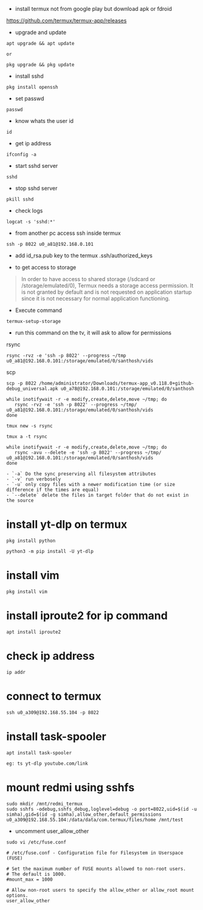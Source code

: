 - install termux not from google play but download apk or fdroid

https://github.com/termux/termux-app/releases

- upgrade and update

```
apt upgrade && apt update

or

pkg upgrade && pkg update
```
- install sshd

```
pkg install openssh
```
- set passwd
```
passwd
```

- know whats the user id
```
id
```

- get ip address

```
ifconfig -a
```
- start sshd server
```
sshd
```

- stop sshd server
```
pkill sshd
```

- check logs
```
logcat -s 'sshd:*'
```

- from another pc access ssh inside termux
```
ssh -p 8022 u0_a81@192.168.0.101
```

- add id_rsa.pub key to the termux .ssh/authorized_keys

- to get access to storage
> In order to have access to shared storage (/sdcard or /storage/emulated/0), Termux needs a storage access permission. It is not granted by default and is not requested on application startup since it is not necessary for normal application functioning.

- Execute command 

```
termux-setup-storage
```
- run this command on the tv, it will ask to allow for permissions

rsync
```
rsync -rvz -e 'ssh -p 8022' --progress ~/tmp u0_a81@192.168.0.101:/storage/emulated/0/santhosh/vids
```

scp
```
scp -p 8022 /home/administrator/Downloads/termux-app_v0.118.0+github-debug_universal.apk u0_a78@192.168.0.101:/storage/emulated/0/santhosh
```

```
while inotifywait -r -e modify,create,delete,move ~/tmp; do
   rsync -rvz -e 'ssh -p 8022' --progress ~/tmp/ u0_a81@192.168.0.101:/storage/emulated/0/santhosh/vids
done
```

```
tmux new -s rsync

tmux a -t rsync
```

```
while inotifywait -r -e modify,create,delete,move ~/tmp; do
   rsync -avu --delete -e 'ssh -p 8022' --progress ~/tmp/ u0_a81@192.168.0.101:/storage/emulated/0/santhosh/vids
done
```

```
- `-a` Do the sync preserving all filesystem attributes
- `-v` run verbosely
- `-u` only copy files with a newer modification time (or size difference if the times are equal)
- `--delete` delete the files in target folder that do not exist in the source
```



# install yt-dlp on termux

```
pkg install python
```
```
python3 -m pip install -U yt-dlp
```

# install vim

```
pkg install vim
```


# install iproute2 for ip command
```
apt install iproute2
```

# check ip address
```
ip addr
```

# connect to termux
```
ssh u0_a309@192.168.55.104 -p 8022
```

# install task-spooler

```
apt install task-spooler

eg: ts yt-dlp youtube.com/link
```

# mount redmi using sshfs
```
sudo mkdir /mnt/redmi_termux
sudo sshfs -odebug,sshfs_debug,loglevel=debug -o port=8022,uid=$(id -u simha),gid=$(id -g simha),allow_other,default_permissions u0_a309@192.168.55.104:/data/data/com.termux/files/home /mnt/test
```

- uncomment user_allow_other

```
sudo vi /etc/fuse.conf

# /etc/fuse.conf - Configuration file for Filesystem in Userspace (FUSE)

# Set the maximum number of FUSE mounts allowed to non-root users.
# The default is 1000.
#mount_max = 1000

# Allow non-root users to specify the allow_other or allow_root mount options.
user_allow_other
```





